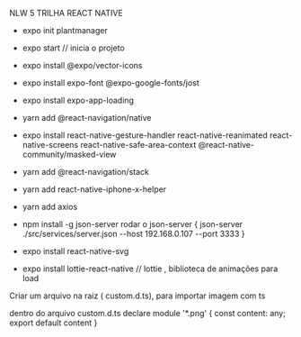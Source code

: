 NLW 5 TRILHA REACT NATIVE

- expo init plantmanager
- expo start // inicia o projeto

- expo install @expo/vector-icons
- expo install expo-font @expo-google-fonts/jost
- expo install expo-app-loading
- yarn add @react-navigation/native
- expo install react-native-gesture-handler react-native-reanimated react-native-screens react-native-safe-area-context @react-native-community/masked-view
- yarn add @react-navigation/stack
- yarn add react-native-iphone-x-helper
- yarn add axios
- npm install -g json-server
  rodar o json-server {
  json-server ./src/services/server.json --host 192.168.0.107 --port 3333
  }
- expo install react-native-svg
- expo install lottie-react-native // lottie , biblioteca de animações para load

Criar um arquivo na raiz ( custom.d.ts), para importar imagem com ts

dentro do arquivo custom.d.ts
declare module '\*.png' {
const content: any;
export default content
}
